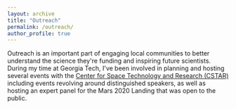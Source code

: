 ```yaml
---
layout: archive
title: "Outreach"
permalink: /outreach/
author_profile: true
---
```


Outreach is an important part of engaging local communities to better understand the science they're funding and inspiring future scientists. During my time at Georgia Tech, I've been involved in planning and hosting several events with the [Center for Space Technology and Research (CSTAR)](https://cstar.gatech.edu/) including events revolving around distinguished speakers, as well as hosting an expert panel for the Mars 2020 Landing that was open to the public.
